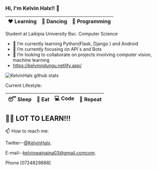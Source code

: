 
### Hi, I'm Kelvin Halx!! 👋

|:heart: Learning | :yellow_heart: Dancing | :blue_heart: Programming|
|:---:|:---:|:---:|

Student at Laikipia University Bsc. Computer Science 

- 🔭 I’m currently learning Python(Flask, Django ) and Android
- 🌱 I’m currently focusing on API`s and Bots
- 👯 I’m looking to collaborate on projects involving computer vision, machine learning
-    https://kelvinndungu.netlify.app/

<!-- ![github stats](https://github-readme-stats.vercel.app/api?username=KelvinHalx&show_icons=true) -->
![KelvinHalx github stats](https://github-readme-stats.vercel.app/api/?username=KelvinHalx&show_icons=true&title_color=fff&icon_color=79ff97&text_color=9f9f9f&bg_color=151515)


Current Lifestyle:

|:sleeping: Sleep|:pizza: Eat|:computer: Code|:repeat: Repeat|
|:---:|:---:|:---:|:---:|

## :climbing_man: LOT TO LEARN!!!

📫 How to reach me:

Twitter--[@KelvinHalx](https://twitter.com/KelvinHalx).

E-mail--[kelvinwainaina03@gmail.comcom](kelvinwainaina03@gmail.com).

Phone [0724829888]
